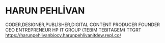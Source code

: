 # HARUN PEHLİVAN
 CODER,DESIGNER,PUBLİSHER,DIGITAL CONTENT PRODUCER FOUNDER CEO ENTREPRENEUR HP IT GROUP (TEBIM TEBITAGEM) TTGRT
https://harunpehlivanbiocv.harunpehlivanitdew.repl.co/
